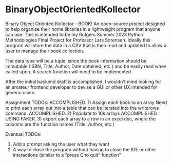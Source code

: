 # BinaryObjectOrientedKollector
Binary Object Oriented Kollector - BOOK! An open-source project designed to help organize their home libraries in a lightweight program that anyone can use.
This is intended to be my Rutgers Summer 2023 Python Methodologies Final Project for Professor Lars Sorensen.
Ideally this program will store the data in a CSV that is then read and updated to allow a user to manage their book collection.

The data type will be a tuple, since the book information should be immutable (ISBN, Title, Author, Date obtained, etc.) and be easily read when called upon.
A search function will need to be implemented


After the initial backend draft is accomplished, I wouldn't mind looking for an amateur frontend developer to devise a GUI or other UX intended for generic users.

Assignment TODOs:
ACCOMPLISHED.             1) Assign each book to an array
                                Need to print each array out into a table that can be iterated into the writerows command.
ACCOMPLISHED.             2) Populate to 10k arrays
ACCOMPLISHED USING FAKER. 3) export each array to a row in an excel doc, where the columns are the function names (Title, Author, etc.)


Eventual TODOs:
1) Add a prompt asking the user what they want
2) A way to close the program without having to close the IDE or other interactions (similar to a "press Q to quit" function"

